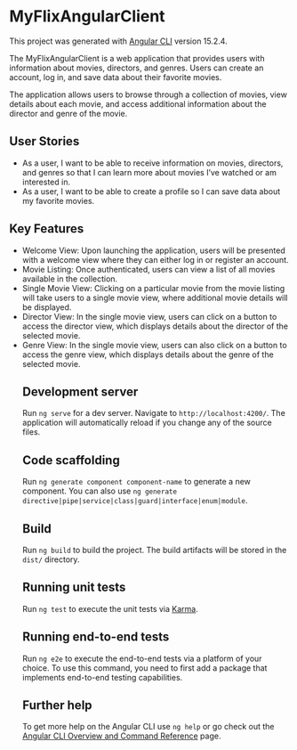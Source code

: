 # MyFlixAngularClient

This project was generated with [Angular CLI](https://github.com/angular/angular-cli) version 15.2.4.

<p>The MyFlixAngularClient is a web application that provides users with information about movies, directors, and genres. Users can create an account, log in, and save data about their favorite movies.</p>
  <p>The application allows users to browse through a collection of movies, view details about each movie, and access additional information about the director and genre of the movie.</p>
  <h2>User Stories</h2>
  <ul>
    <li>As a user, I want to be able to receive information on movies, directors, and genres so that I can learn more about movies I’ve watched or am interested in.</li>
    <li>As a user, I want to be able to create a profile so I can save data about my favorite movies.</li>
  </ul>
  <h2>Key Features</h2>
  <ul>
    <li>Welcome View: Upon launching the application, users will be presented with a welcome view where they can either log in or register an account.</li>
    <li>Movie Listing: Once authenticated, users can view a list of all movies available in the collection.</li>
    <li>Single Movie View: Clicking on a particular movie from the movie listing will take users to a single movie view, where additional movie details will be displayed.</li>
    <li>Director View: In the single movie view, users can click on a button to access the director view, which displays details about the director of the selected movie.</li>
    <li>Genre View: In the single movie view, users can also click on a button to access the genre view, which displays details about the genre of the selected movie.</li>

## Development server

Run `ng serve` for a dev server. Navigate to `http://localhost:4200/`. The application will automatically reload if you change any of the source files.

## Code scaffolding

Run `ng generate component component-name` to generate a new component. You can also use `ng generate directive|pipe|service|class|guard|interface|enum|module`.

## Build

Run `ng build` to build the project. The build artifacts will be stored in the `dist/` directory.

## Running unit tests

Run `ng test` to execute the unit tests via [Karma](https://karma-runner.github.io).

## Running end-to-end tests

Run `ng e2e` to execute the end-to-end tests via a platform of your choice. To use this command, you need to first add a package that implements end-to-end testing capabilities.

## Further help

To get more help on the Angular CLI use `ng help` or go check out the [Angular CLI Overview and Command Reference](https://angular.io/cli) page.

